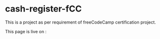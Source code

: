 # cash-register-fCC
This is a project as per requirement of freeCodeCamp certification project.<br>

This page is live on : 
